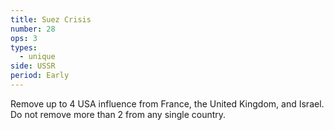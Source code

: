```yaml
---
title: Suez Crisis
number: 28
ops: 3
types:
  - unique
side: USSR
period: Early
---
```

Remove up to 4 USA influence from France, the United Kingdom, and Israel. Do not remove more than 2 from any single country.
